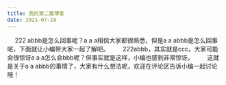 ```yaml
---
title: 我的第二篇博客
date: 2021-07-18
---
```


　  222 abbb是怎么回事呢？a a a相信大家都很熟悉，但是a a abbb是怎么回事呢，下面就让小编带大家一起了解吧。
　　222abbb，其实就是ccc，大家可能会很惊讶a a a怎么会bbb呢？但事实就是这样，小编也感到非常惊讶。
　　这就是关于a a abbb的事情了，大家有什么想法呢，欢迎在评论区告诉小编一起讨论哦！